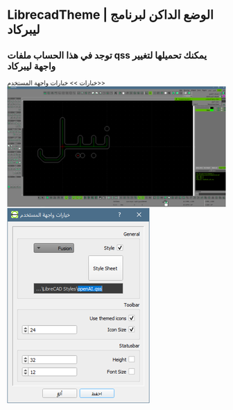 # LibrecadTheme | الوضع الداكن لبرنامج ليبركاد
## توجد في هذا الحساب ملفات qss يمكنك تحميلها لتغيير واجهة ليبركاد 
خبارات >> خبارات واجهة المستخدم>> 
![ واجهة المستخدم](openAI.png)
![نافذة التحميل](openAI2.png)
